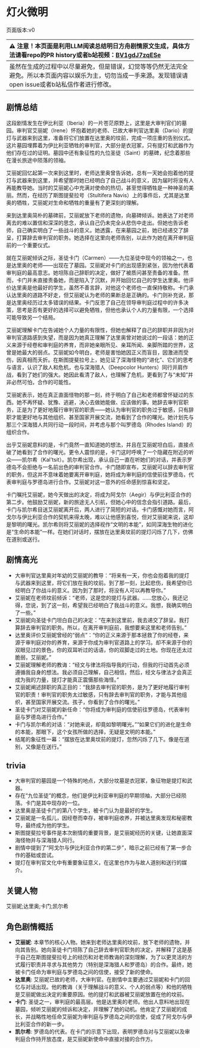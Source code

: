 # 灯火微明
页面版本:v0
 

| :warning: 注意！本页面是利用LLM阅读总结明日方舟剧情原文生成，具体方法请看repo的PR history或者b站视频：[BV1gdJ7zqESe](https://www.bilibili.com/video/BV1gdJ7zqESe/)         |
|:----------------------------|
| 虽然在生成的过程中以尽量避免，但是错误，幻觉等等仍然无法完全避免。所以本页面内容以娱乐为主，切勿当成一手来源。发现错误请open issue或者b站私信作者进行修改。|



## 剧情总结
这段剧情发生在伊比利亚（Iberia）的一片苍茫原野上，这里是大审判官们的墓园。审判官艾丽妮（Irene）怀抱着她的老师、已故大审判官达里奥（Dario）的提灯与武器来到这里，准备将它们放置在达里奥的坟前，完成一项庄重的告别仪式。这片墓园埋葬着为伊比利亚牺牲的审判官，大部分是衣冠冢，只有提灯和武器作为他们存在过的证明。墓园中还有象征性的九位圣徒（Saint）的墓碑，纪念着那些在漫长旅途中陨落的领袖。

艾丽妮回忆起第一次来到这里时，老师达里奥曾告诉她，总有一天她会抱着他的提灯与武器来到这里，并希望那时她已经明白了自己战斗的意义，因为届时将没有人再能教导她。当时的艾丽妮心中充满对使命的热切，甚至觉得牺牲是一种神圣的美丽。然而，在经历了斯图提斐拉号（Stultifera Navis）上的事件后，尤其是达里奥的牺牲，艾丽妮对生命和牺牲的重量有了更深刻的理解。

来到达里奥简朴的墓碑前，艾丽妮放下老师的遗物，向墓碑倾诉。她表达了对老师离去的难以置信和深深的思念，承认自己仍未完全从悲伤中走出。但她也告诉老师，自己确实明白了一些战斗的意义。她透露，在来墓园之前，她已经递交了辞呈，打算辞去审判官的职务。她选择在这里向老师告别，以此作为她在离开审判庭前的一个重要仪式。

就在艾丽妮倾诉之际，圣徒卡门（Carmen）——九位圣徒中现今的领袖之一，也是达里奥的老师——出现在了墓园。艾丽妮对卡门的出现感到紧张，因为他代表着审判庭的最高意志。她坦陈自己辞职的决定，做好了被质问甚至责备的准备。然而，卡门并未直接责备她，而是陷入了沉默，并开始回忆自己的学生达里奥。他评价达里奥是他最好的学生，虽然不善言辞，对他这个老师也一直保持敬称。卡门承认达里奥的道路不好走，但艾丽妮认为老师的果断总是正确的。卡门则补充说，那是达里奥经历过太多错误的结果。卡门反思了自己在领导审判庭过程中的许多决策，思考是否有更好的选择可以避免牺牲，但他也承认个人的力量有限，一个选择可能导致另一个结局。

艾丽妮理解卡门在告诫她个人力量的有限性，但她也解释了自己的辞职并非因为对审判官道路感到失望，而是因为她真正理解了达里奥曾对她说过的一段话：她的正义来源于经卷和审判庭的养育，而非她亲眼所见、亲耳所闻、亲脚所踏的世界，这曾是她最大的弱点。艾丽妮如今明白，老师是害怕她因正义而盲目，因激进而受伤，因真相而夭折。在斯图提斐拉号上，她见证了深海怪物的“进化”、它们的思考与语言，认识了敌人和危机，也与深海猎人（Deepcolor Hunters）同行并肩作战，看到了她们的强大。她因此看清了敌人，也理解了危机，更看到了与“未知”并非必然可怕，合作的可能性。

艾丽妮表示，她在真正直面怪物的那一刻，终于明白了自己和老师都曾怀疑过的东西。她不再怀疑、犹豫、逃避，决心去做她能做、应该做的事。她辞去审判官职务，正是为了更好地履行审判官的职责——她认为审判官的职务过于敏感，只有辞职才能更好地与其他组织、甚至国家开展交流，她看到了合作的曙光。她计划先与那三个深海猎人共同行动一段时间，并考虑与那个叫罗德岛（Rhodes Island）的组织合作。

出乎艾丽妮意料的是，卡门竟然一直知道她的想法，并且在艾丽妮坦白后，直接点破了她看到了合作的曙光。更令人震惊的是，卡门这时呼唤了一个隐藏在附近的听众——凯尔希（Kal'tsit）。凯尔希出现，承认自己一直在听她们的对话，并表示罗德岛不会拒绝与一名前出色的审判官合作。卡门随即宣布，艾丽妮可以辞去审判官的职务，但这并不意味着她要离开审判庭，她将成为审判庭的信使前往罗德岛，代表审判庭与罗德岛进行合作。艾丽妮对这一意外的任命感到惊喜和坚定。

卡门嘱托艾丽妮，她今天做出的决定，将成为阿戈尔（Aegir）与伊比利亚合作的第二步。他鼓励艾丽妮，新的旅途无人引航，但她心中的信念会指引道路。最后，卡门与凯尔希目送艾丽妮离开后，两人进行了简短的对话。卡门感慨对她而言，阿戈尔与伊比利亚合作的契机来得太晚，难以让他感到喜悦，但对艾丽妮来说，这却是黎明的曙光。凯尔希则将艾丽妮的选择视作“文明的本能”，如同深海生物的进化是“生命的本能”一样。在她们对话时，摆放在达里奥坟前的提灯闪烁了几下，仿佛在道别或送行。
## 剧情高光
- 大审判官达里奥对年幼的艾丽妮的教导：“将来有一天，你也会抱着我的提灯与武器来到这里，将它们放在我的坟前。到了那一刻，比起悲伤，我希望你已经明白了你战斗的意义。因为到了那时，将没有人可以再教导你。”
- 艾丽妮在老师坟前倾诉：“老师，这是您的提灯与武器。......您放心，我还记得，您说，到了这一刻，希望我已经明白了我战斗的意义。我想，我确实明白了一些。”
- 艾丽妮向圣徒卡门坦白自己的决定：“在来到这里前，我去递交了辞呈。我打算辞去审判官的职务。所以，在离开审判庭前，我想要来这里和老师告别。”
- 达里奥评价艾丽妮曾经的“弱点”：“你的正义来源于那本拯救了你的经卷，来源于审判庭对你的养育，来源于你成为审判官道路上的学习。却不来源于你的双眼见过的景色，你的双耳听过的话语，你的双脚走过的土地。你现在还太过脆弱，艾丽妮。”
- 艾丽妮理解老师的教诲：“经文与律法将指导我的行动，但我的行动首先必须遵循我自身的想法。我必须自己理解，自己相信，然后，经文与律法才会真正成为我的力量，提灯才能真正震慑那些海怪。”
- 艾丽妮阐述辞职的真正目的：“我辞去审判官的职务，是为了更好地履行审判官的职责！审判官的职务太过敏感，只有辞去审判官的职务，才能与其他组织，甚至国家开展交流。孩子，你看到了合作的曙光。”
- 圣徒卡门对艾丽妮的新任命：“你将成为审判庭的信使前往罗德岛，代表审判庭与罗德岛进行合作。”
- 卡门与凯尔希的对话：“对她来说，却竟如黎明曙光。”“如果它们的进化是生命的本能，那眼下，这个女孩所做的选择，无疑是文明的本能。”
- 结尾的象征性一幕：“摆放在达里奥坟前的提灯，忽然闪烁了几下。像是在道别，又像是在送行。”
## trivia
- 大审判官的墓园是一个特殊的地点，大部分坟墓是衣冠冢，象征物是提灯和武器。
- 存在“九位圣徒”的概念，他们是伊比利亚审判庭的早期领袖，大部分已经陨落。卡门是其中现存的一位。
- 达里奥是圣徒卡门的第八个学生，被卡门认为是最好的学生。
- 艾丽妮是一名孤儿，因经卷而幸存，被审判庭收养，并被达里奥发现和秘密教导，最终成为他的学生。
- 斯图提斐拉号事件是本次剧情的重要背景，是艾丽妮经历的关键，让她直面深海怪物并与深海猎人同行。
- 剧情中提到了“阿戈尔与伊比利亚合作的第二步”，暗示之前已经有了第一步合作的基础或尝试。
- 提灯在审判官文化中有重要象征意义，在这里也作为与故人道别和送行的媒介。
## 关键人物
艾丽妮;达里奥;卡门;凯尔希
## 角色剧情概括
-   **艾丽妮**: 本章节的核心人物。她来到老师达里奥的坟前，放下老师的遗物，并向其告别。她向圣徒卡门坦陈了自己辞去审判官职务的决定，并解释了这是基于自己在斯图提斐拉号上的经历和对老师教诲的深刻理解，为了以更灵活的方式履行职责并寻求与其他势力（特别是深海猎人和罗德岛）的合作。最终，她被卡门任命为审判庭与罗德岛之间的信使，接受了新的使命。
-   **达里奥**: 艾丽妮已故的老师，大审判官。在剧情中主要通过艾丽妮和卡门的回忆与对话出现。他的教诲（关于理解战斗的意义、个人的弱点等）和他的牺牲是艾丽妮做出决定的重要原因。他的提灯和武器被艾丽妮放置在他的坟前。
-   **卡门**: 圣徒之一，审判庭的最高层。他是达里奥的老师。他出人意料地出现在墓园，倾听艾丽妮的倾诉和决定，并理解了她的动机。他肯定了艾丽妮的成长，并战略性地任命艾丽妮为审判庭与罗德岛之间的信使，促成了阿戈尔与伊比利亚合作的新一步。
-   **凯尔希**: 罗德岛的代表。在卡门的示意下出现，表明罗德岛对与艾丽妮以及审判庭合作持开放态度，是艾丽妮新使命中直接对接的合作方。